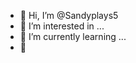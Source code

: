 - 👋 Hi, I’m @Sandyplays5
- 👀 I’m interested in ...
- 🌱 I’m currently learning ...
- 💞️


<!---
Sandyplays5/Sandyplays5 is a ✨ special ✨ repository because its `README.md` (this file) appears on your GitHub profile.
You can click the Preview link to take a look at your changes.
--->
